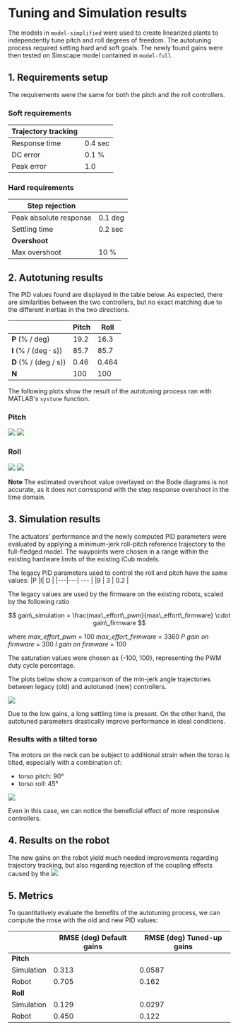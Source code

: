Tuning and Simulation results
=============================

The models in `model-simplified` were used to create linearized plants to independently tune pitch and roll degrees of freedom.
The autotuning process required setting hard and soft goals. The newly found gains were then tested on Simscape model contained in `model-full`.


## 1. Requirements setup
The requirements were the same for both the pitch and the roll controllers.

### Soft requirements

| **Trajectory tracking** | |
|---|---|
|Response time | 0.4 sec |
|DC error | 0.1 % |
|Peak error | 1.0 |

### Hard requirements

| **Step rejection** | |
|---|---|
|Peak absolute response| 0.1 deg |
| Settling time | 0.2 sec |
| **Overshoot** | |
| Max overshoot | 10 % |

## 2. Autotuning results

The PID values found are displayed in the table below. As expected, there are similarities between the two controllers, but no exact matching due to the different inertias in the two directions.

||**Pitch** |**Roll**|
|---|---| --- |
|**P**  (% / deg) |19.2|16.3 |
|**I**  (% / (deg · s)) |85.7 | 85.7 |
| **D** (% / (deg / s)) | 0.46 | 0.464 |
|**N** | 100 | 100 |


The following plots show the result of the autotuning process ran with MATLAB's `systune` function.


### Pitch
![](assets/goals_pitch.png)
![](assets/step_pitch.png)

### Roll
![](assets/goals_roll.png)
![](assets/step_roll.png)

**Note**
The estimated overshoot value overlayed on the Bode diagrams is not accurate, as it does not correspond with the step response overshoot in the time domain.

## 3. Simulation results

The actuators' performance and the newly computed PID parameters were evaluated by applying a minimum-jerk roll-pitch reference trajectory to the full-fledged model. 
The waypoints were chosen in a range within the existing hardware limits of the existing iCub models. 

The legacy PID parameters used to control the roll and pitch have the same values:
|P |I| D |
|---|---| --- |
|9 | 3 | 0.2 |

The legacy values are used by the firmware on the existing robots, scaled by the following ratio

$$
gain\_simulation = \frac{max\_effort\_pwm}{max\_effort\_firmware} \cdot gain\_firmware
$$

where 
*max_effort_pwm* = 100 
*max_effort_firmware* = 3360
*P gain on firmware* = 300
*I gain on firmware* = 100

The saturation values were chosen as {-100, 100}, representing the PWM duty cycle percentage.

The plots below show a comparison of the min-jerk angle trajectories between legacy (old) and autotuned (new) controllers.

![](assets/trajectory_compare.png)

Due to the low gains, a long settling time is present. On the other hand, the autotuned parameters drastically improve performance in ideal conditions.

### Results with a tilted torso
The motors on the neck can be subject to additional strain when the torso is tilted, especially with a combination of:
 - torso pitch: 90°
 - torso roll: 45°

![](assets/trajectory_bent_torso_compare.png)

Even in this case, we can notice the beneficial effect of more responsive controllers.

## 4. Results on the robot
The new gains on the robot yield much needed improvements regarding trajectory tracking, but also regarding rejection of the coupling effects caused by the 
![](assets/compare_robot_results.png)
## 5. Metrics
To quantitatively evaluate the benefits of the autotuning process, we can compute the rmse with the old and new PID values:

||RMSE (deg) Default gains| RMSE (deg) Tuned-up gains|
| --- | --- | --- |
| **Pitch** | |
| Simulation | 0.313 | 0.0587 |
| Robot | 0.705 | 0.162 |
| **Roll** | |
| Simulation | 0.129 | 0.0297 |
| Robot | 0.450 | 0.122 |
